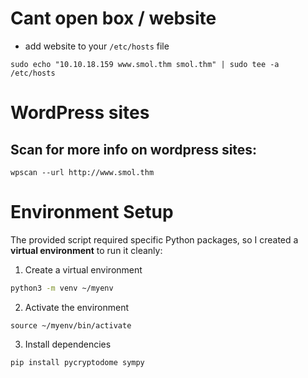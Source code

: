 # Cant open box / website
- add website to your `/etc/hosts` file
```
sudo echo "10.10.18.159 www.smol.thm smol.thm" | sudo tee -a /etc/hosts
```
# WordPress sites
## Scan for more info on wordpress sites:
```
wpscan --url http://www.smol.thm
```
# Environment Setup
The provided script required specific Python packages, so I created a **virtual environment** to run it cleanly:
1. Create a virtual environment
```bash
python3 -m venv ~/myenv
```
2. Activate the environment
```
source ~/myenv/bin/activate
```
3. Install dependencies
```
pip install pycryptodome sympy
```
